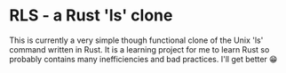 # RLS - a Rust 'ls' clone

This is currently a very simple though functional clone of the Unix 'ls' 
command written in Rust. It is a learning project for me to learn Rust so 
probably contains many inefficiencies and bad practices. I'll get better :grin:
